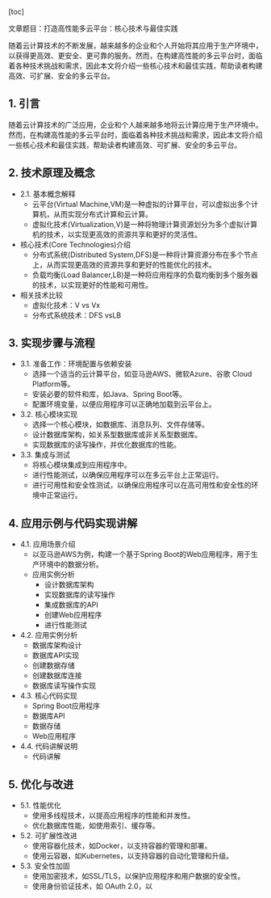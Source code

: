 
[toc]                    
                
                
文章题目：打造高性能多云平台：核心技术与最佳实践

随着云计算技术的不断发展，越来越多的企业和个人开始将其应用于生产环境中，以获得更高效、更安全、更可靠的服务。然而，在构建高性能的多云平台时，面临着各种技术挑战和需求，因此本文将介绍一些核心技术和最佳实践，帮助读者构建高效、可扩展、安全的多云平台。

## 1. 引言

随着云计算技术的广泛应用，企业和个人越来越多地将云计算应用于生产环境中。然而，在构建高性能的多云平台时，面临着各种技术挑战和需求，因此本文将介绍一些核心技术和最佳实践，帮助读者构建高效、可扩展、安全的多云平台。

## 2. 技术原理及概念

- 2.1. 基本概念解释
    - 云平台(Virtual Machine,VM)是一种虚拟的计算平台，可以虚拟出多个计算机，从而实现分布式计算和云计算。
    - 虚拟化技术(Virtualization,V)是一种将物理计算资源划分为多个虚拟计算机的技术，以实现更高效的资源共享和更好的灵活性。
- 核心技术(Core Technologies)介绍
    - 分布式系统(Distributed System,DFS)是一种将计算资源分布在多个节点上，从而实现更高效的资源共享和更好的性能优化的技术。
    - 负载均衡(Load Balancer,LB)是一种将应用程序的负载均衡到多个服务器的技术，以实现更好的性能和可用性。
- 相关技术比较
    - 虚拟化技术：V vs Vx
    - 分布式系统技术：DFS vsLB

## 3. 实现步骤与流程

- 3.1. 准备工作：环境配置与依赖安装
    - 选择一个适当的云计算平台，如亚马逊AWS、微软Azure、谷歌 Cloud Platform等。
    - 安装必要的软件和库，如Java、Spring Boot等。
    - 配置环境变量，以便应用程序可以正确地加载到云平台上。
- 3.2. 核心模块实现
    - 选择一个核心模块，如数据库、消息队列、文件存储等。
    - 设计数据库架构，如关系型数据库或非关系型数据库。
    - 实现数据库的读写操作，并优化数据库的性能。
- 3.3. 集成与测试
    - 将核心模块集成到应用程序中。
    - 进行性能测试，以确保应用程序可以在多云平台上正常运行。
    - 进行可用性和安全性测试，以确保应用程序可以在高可用性和安全性的环境中正常运行。

## 4. 应用示例与代码实现讲解

- 4.1. 应用场景介绍
    - 以亚马逊AWS为例，构建一个基于Spring Boot的Web应用程序，用于生产环境中的数据分析。
    - 应用实例分析
        - 设计数据库架构
        - 实现数据库的读写操作
        - 集成数据库的API
        - 创建Web应用程序
        - 进行性能测试
- 4.2. 应用实例分析
    - 数据库架构设计
    - 数据库API实现
    - 创建数据存储
    - 创建数据库连接
    - 数据库读写操作实现
- 4.3. 核心代码实现
    - Spring Boot应用程序
    - 数据库API
    - 数据存储
    - Web应用程序
- 4.4. 代码讲解说明
    - 代码讲解

## 5. 优化与改进

- 5.1. 性能优化
    - 使用多线程技术，以提高应用程序的性能和并发性。
    - 优化数据库性能，如使用索引、缓存等。
- 5.2. 可扩展性改进
    - 使用容器化技术，如Docker，以支持容器的管理和部署。
    - 使用云容器，如Kubernetes，以支持容器的自动化管理和升级。
- 5.3. 安全性加固
    - 使用加密技术，如SSL/TLS，以保护应用程序和用户数据的安全性。
    - 使用身份验证技术，如 OAuth 2.0，以

